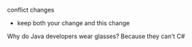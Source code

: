 conflict changes
- keep both your change and this change

Why do Java developers wear glasses? Because they can't C#

